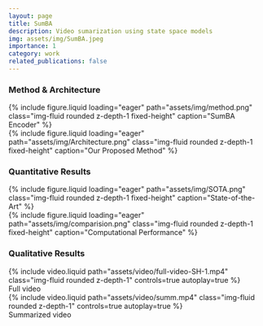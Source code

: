 ```yaml
---
layout: page
title: SumBA
description: Video sumarization using state space models  
img: assets/img/SumBA.jpeg
importance: 1
category: work
related_publications: false
---
```

<style>
    .fixed-height {
        height: 300px; /* Set a fixed height */
        object-fit: cover; /* Ensure the image fits within the height */
    }
</style>

<h3>Method & Architecture</h3>
<div class="row">
    <div class="col-sm-6 mt-2 mt-md-0">
        {% include figure.liquid loading="eager" path="assets/img/method.png"  class="img-fluid rounded z-depth-1 fixed-height" caption="SumBA Encoder"  %}
    </div>
    <div class="col-sm-6 mt-2 mt-md-0">
        {% include figure.liquid loading="eager" path="assets/img/Architecture.png" class="img-fluid rounded z-depth-1 fixed-height" caption="Our Proposed Method" %}
    </div>
</div>

<h3>Quantitative Results</h3>
<div class="row">
    <div class="col-sm-6 mt-2 mt-md-0">
        {% include figure.liquid loading="eager" path="assets/img/SOTA.png"  class="img-fluid rounded z-depth-1 fixed-height" caption="State-of-the-Art" %}
    </div>
    <div class="col-sm-6 mt-2 mt-md-0">
        {% include figure.liquid loading="eager" path="assets/img/comparision.png" class="img-fluid rounded z-depth-1 fixed-height" caption="Computational Performance" %}
    </div>
</div>


<h3>Qualitative Results</h3>
<div class="row">
    <div class="col-sm mt-3 mt-md-0">
        {% include video.liquid path="assets/video/full-video-SH-1.mp4" class="img-fluid rounded z-depth-1" controls=true autoplay=true  %}
         <figcaption class="caption">Full video</figcaption>
    </div>
    <div class="col-sm mt-3 mt-md-0">
        {% include video.liquid path="assets/video/summ.mp4" class="img-fluid rounded z-depth-1" controls=true autoplay=true %}
        <figcaption class="caption">Summarized video</figcaption>
    </div>
</div> 


